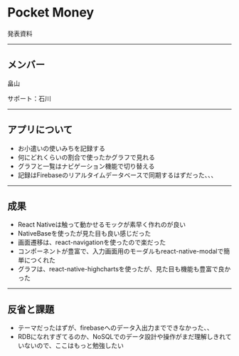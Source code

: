 # Pocket Money　
発表資料

---
## メンバー
畠山

サポート：石川

---
## アプリについて
* お小遣いの使いみちを記録する
* 何にどれくらいの割合で使ったかグラフで見れる
* グラフと一覧はナビゲーション機能で切り替える
* 記録はFirebaseのリアルタイムデータベースで同期するはずだった、、、

---
## 成果
* React Nativeは触って動かせるモックが素早く作れのが良い
* NativeBaseを使ったが見た目も良い感じだった
* 画面遷移は、react-navigationを使ったので楽だった
* コンポーネントが豊富で、入力画面用のモーダルもreact-native-modalで簡単につくれた
* グラフは、react-native-highchartsを使ったが、見た目も機能も豊富で良かった

---
## 反省と課題
* テーマだったはずが、firebaseへのデータ入出力までできなかった、、
* RDBになれすぎてるのか、NoSQLでのデータ設計や操作がまだ理解しきれていないので、ここはもっと勉強したい
